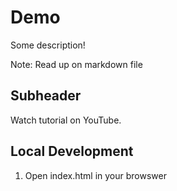 # Demo 

Some description!

Note: Read up on markdown file

## Subheader

Watch tutorial on YouTube.

## Local Development

1. Open index.html in your browswer